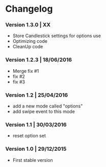 # Changelog

### Version 1.3.0 | XX

* Store Candlestick settings for options use
* Optimizing code
* CleanUp code

### Version 1.2.3 | 18/06/2016

* Merge fix #1
* fix #2
* fix #3

### Version 1.2 | 25/04/2016

* add a new mode called "options"
* add swipe event to this mode

### Version 1.1 | 30/03/2016

* reset option set

### Version 1.0 | 29/12/2015

* First stable version
